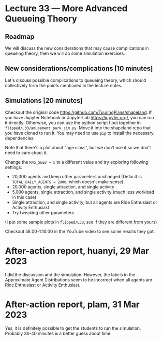 # Lecture 33 — More Advanced Queueing Theory

## Roadmap

We will discuss the new considerations that may cause complications in queueing
theory, then we will do some simulation exercises.

## New considerations/complications [10 minutes]

Let's discuss possible complications to queueing theory, which should
collectively form the points mentioned in the lecture notes.

## Simulations [20 minutes]

Checkout the original code <https://github.com/TouringPlans/shapeland>. If you
have Jupyter Notebook or JupyterLab <https://jupyter.org/>, you can run it
directly. Otherwise, you can use the python script I put together in
`flipped/L33/amusement_park_sim.py`. Move it into the shapeland repo that you
have cloned to run it. You may need to use `pip` to install the necessary
dependencies.

Note that there's a plot about "age class", but we don't use it so we don't need
to care about it.

Change the `RNG_SEED = 5` to a different value and try exploring following
settings:

* 20,000 agents and keep other parameters unchanged (Default is
  `TOTAL_DAILY_AGENTS = 2000`, which doesn't make sense).
* 20,000 agents, single attraction, and single activity
* 5,000 agents, single attraction, and single activity (much less workload in
  this case)
* Single attraction, and single activity, but all agents are Ride Enthusiast or
  Activity Enthusiast
* Try tweaking other parameters

(I put some sample plots in `flipped/L33`, see if they are different from yours)

Checkout 58:00-1:10:00 in the YouTube video to see some results they got.

# After-action report, huanyi, 29 Mar 2023

I did the discussion and the simulation. However, the labels in the Approximate
Agent Distributions seem to be incorrect when all agents are Ride Enthusiast or
Activity Enthusiast.

# After-action report, plam, 31 Mar 2023

Yes, it is definitely possible to get the students to run the simulation.
Probably 30-40 minutes is a better guess about time.
